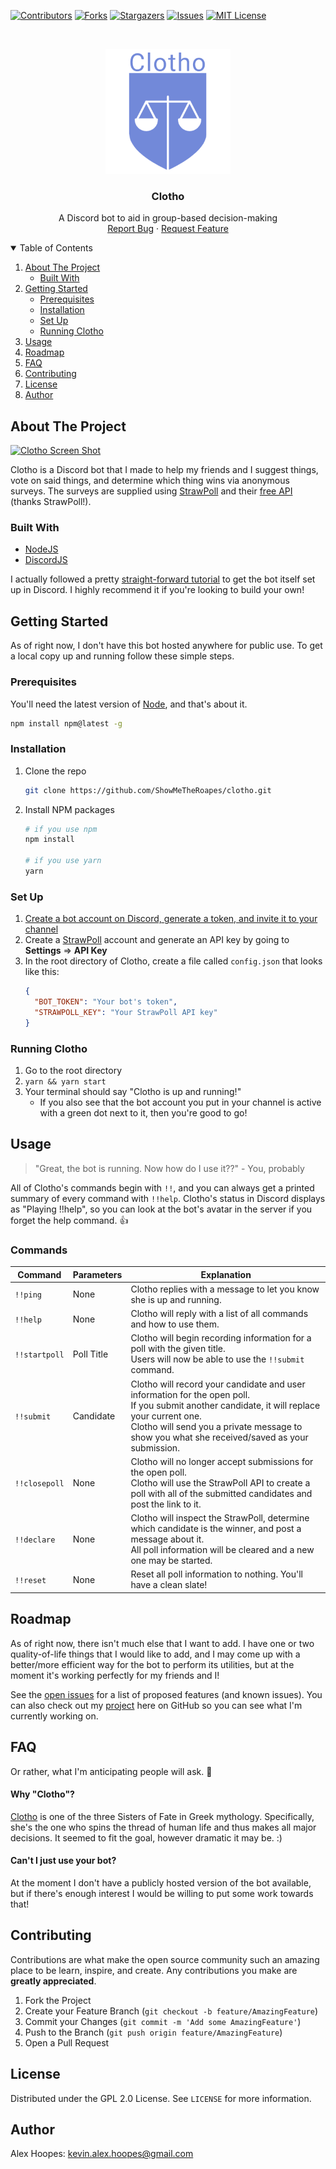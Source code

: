 <!--
*** Thanks for checking out the Best-README-Template. If you have a suggestion
*** that would make this better, please fork the repo and create a pull request
*** or simply open an issue with the tag "enhancement".
*** Thanks again! Now go create something AMAZING! :D
***
***
***
*** To avoid retyping too much info. Do a search and replace for the following:
*** github_username, repo_name, twitter_handle, email, project_title, project_description
-->



<!-- PROJECT SHIELDS -->
<!--
*** I'm using markdown "reference style" links for readability.
*** Reference links are enclosed in brackets [ ] instead of parentheses ( ).
*** See the bottom of this document for the declaration of the reference variables
*** for contributors-url, forks-url, etc. This is an optional, concise syntax you may use.
*** https://www.markdownguide.org/basic-syntax/#reference-style-links
-->
[![Contributors][contributors-shield]][contributors-url]
[![Forks][forks-shield]][forks-url]
[![Stargazers][stars-shield]][stars-url]
[![Issues][issues-shield]][issues-url]
[![MIT License][license-shield]][license-url]



<!-- PROJECT LOGO -->
<br />
<p align="center">
  <a href="https://github.com/ShowMeTheRoapes/clotho">
    <img src="images/logo.png" alt="Logo" width="200" height="200">
  </a>

  <h3 align="center">Clotho</h3>

  <p align="center">
    A Discord bot to aid in group-based decision-making
    <br />
    <a href="https://github.com/ShowMeTheRoapes/clotho/issues/new/choose">Report Bug</a>
    ·
    <a href="https://github.com/ShowMeTheRoapes/clotho/issues/new/choose">Request Feature</a>
  </p>
</p>



<!-- TABLE OF CONTENTS -->
<details open="open">
  <summary>Table of Contents</summary>
  <ol>
    <li>
      <a href="#about-the-project">About The Project</a>
      <ul>
        <li><a href="#built-with">Built With</a></li>
      </ul>
    </li>
    <li>
      <a href="#getting-started">Getting Started</a>
      <ul>
        <li><a href="#prerequisites">Prerequisites</a></li>
        <li><a href="#installation">Installation</a></li>
        <li><a href="#set-up">Set Up</a></li>
        <li><a href="#running-clotho">Running Clotho</a></li>
      </ul>
    </li>
    <li><a href="#usage">Usage</a></li>
    <li><a href="#roadmap">Roadmap</a></li>
    <li><a href="#faq">FAQ</a></li>
    <li><a href="#contributing">Contributing</a></li>
    <li><a href="#license">License</a></li>
    <li><a href="#author">Author</a></li>
  </ol>
</details>



<!-- ABOUT THE PROJECT -->
## About The Project

[![Clotho Screen Shot][product-screenshot]](https://github.com/ShowMeTheRoapes/clotho)

Clotho is a Discord bot that I made to help my friends and I suggest things, vote on said things, and determine which thing wins via anonymous surveys.
The surveys are supplied using [StrawPoll](https://strawpoll.com/) and their [free API](https://strawpoll.com/api-docs) (thanks StrawPoll!).

### Built With

* [NodeJS](https://nodejs.org/en/)
* [DiscordJS](https://discord.js.org/#/)

I actually followed a pretty [straight-forward tutorial](https://www.digitalocean.com/community/tutorials/how-to-build-a-discord-bot-with-node-js#prerequisites) to get the bot itself set up in Discord. I highly recommend it if you're looking to build your own!



<!-- GETTING STARTED -->
## Getting Started

As of right now, I don't have this bot hosted anywhere for public use. To get a local copy up and running follow these simple steps.

### Prerequisites

You'll need the latest version of [Node](https://nodejs.org/en/), and that's about it.
```sh
npm install npm@latest -g
```

### Installation

1. Clone the repo
   ```sh
   git clone https://github.com/ShowMeTheRoapes/clotho.git
   ```
2. Install NPM packages
   ```sh
   # if you use npm
   npm install

   # if you use yarn
   yarn
   ```

### Set Up
1. [Create a bot account on Discord, generate a token, and invite it to your channel](https://discordpy.readthedocs.io/en/latest/discord.html)
1. Create a [StrawPoll](https://strawpoll.com/) account and generate an API key by going to **Settings** => **API Key**
1. In the root directory of Clotho, create a file called `config.json` that looks like this:
   ```json
   {
     "BOT_TOKEN": "Your bot's token",
     "STRAWPOLL_KEY": "Your StrawPoll API key"
   }
   ```

### Running Clotho
1. Go to the root directory
1. `yarn && yarn start`
1. Your terminal should say "Clotho is up and running!"
   * If you also see that the bot account you put in your channel is active with a green dot next to it, then you're good to go!



<!-- USAGE EXAMPLES -->
## Usage
> "Great, the bot is running. Now how do I use it??"
\- You, probably

All of Clotho's commands begin with `!!`, and you can always get a printed summary of every command with `!!help`. Clotho's status in Discord displays as "Playing !!help", so you can look at the bot's avatar in the server if you forget the help command. :+1:

### Commands
|   Command   | Parameters |                                                                                                                  Explanation                                                                                                                 |
|-----------|----------|--------------------------------------------------------------------------------------------------------------------------------------------------------------------------------------------------------------------------------------------|
| `!!ping`      | None       | Clotho replies with a message to let you know she is up and running.                                                                                                                                                                         |
| `!!help`      | None       | Clotho will reply with a list of all commands and how to use them.                                                                                                                                                                           |
| `!!startpoll` | Poll Title | Clotho will begin recording information for a poll with the given title.<br>Users will now be able to use the `!!submit` command.                                                                                                                |
| `!!submit`    | Candidate  | Clotho will record your candidate and user information for the open poll.<br>If you submit another candidate, it will replace your current one.<br>Clotho will send you a private message to show you what she received/saved as your submission. |
| `!!closepoll` | None       | Clotho will no longer accept submissions for the open poll.<br>Clotho will use the StrawPoll API to create a poll with all of the submitted candidates and post the link to it.                                                                 |
| `!!declare`   | None       | Clotho will inspect the StrawPoll, determine which candidate is the winner, and post a message about it.<br>All poll information will be cleared and a new one may be started.                                                                  |
| `!!reset`   | None       | Reset all poll information to nothing. You'll have a clean slate!                                                                  |

<!-- ROADMAP -->
## Roadmap
As of right now, there isn't much else that I want to add. I have one or two quality-of-life things that I would like to add, and I may come up with a better/more efficient way for the bot to perform its utilities, but at the moment it's working perfectly for my friends and I!

See the [open issues](https://github.com/ShowMeTheRoapes/clotho/issues) for a list of proposed features (and known issues).
You can also check out my [project](https://github.com/ShowMeTheRoapes/clotho/projects/1) here on GitHub so you can see what I'm currently working on.



<!-- FAQ -->
## FAQ
Or rather, what I'm anticipating people will ask. :shrug:

#### Why "Clotho"?
[Clotho](https://en.wikipedia.org/wiki/Clotho) is one of the three Sisters of Fate in Greek mythology. Specifically, she's the one who spins the thread of human life and thus makes all major decisions. It seemed to fit the goal, however dramatic it may be. :)

#### Can't I just use your bot?
At the moment I don't have a publicly hosted version of the bot available, but if there's enough interest I would be willing to put some work towards that!



<!-- CONTRIBUTING -->
## Contributing
Contributions are what make the open source community such an amazing place to be learn, inspire, and create. Any contributions you make are **greatly appreciated**.

1. Fork the Project
2. Create your Feature Branch (`git checkout -b feature/AmazingFeature`)
3. Commit your Changes (`git commit -m 'Add some AmazingFeature'`)
4. Push to the Branch (`git push origin feature/AmazingFeature`)
5. Open a Pull Request



<!-- LICENSE -->
## License
Distributed under the GPL 2.0 License. See `LICENSE` for more information.



<!-- CONTACT -->
## Author
Alex Hoopes: kevin.alex.hoopes@gmail.com



<!-- MARKDOWN LINKS & IMAGES -->
<!-- https://www.markdownguide.org/basic-syntax/#reference-style-links -->
[contributors-shield]: https://img.shields.io/github/contributors/ShowMeTheRoapes/clotho.svg?style=for-the-badge
[contributors-url]: https://github.com/ShowMeTheRoapes/clotho/graphs/contributors
[forks-shield]: https://img.shields.io/github/forks/ShowMeTheRoapes/clotho.svg?style=for-the-badge
[forks-url]: https://github.com/ShowMeTheRoapes/clotho/network/members
[stars-shield]: https://img.shields.io/github/stars/ShowMeTheRoapes/clotho.svg?style=for-the-badge
[stars-url]: https://github.com/ShowMeTheRoapes/clotho/stargazers
[issues-shield]: https://img.shields.io/github/issues/ShowMeTheRoapes/clotho.svg?style=for-the-badge
[issues-url]: https://github.com/ShowMeTheRoapes/clotho/issues
[license-shield]: https://img.shields.io/github/license/ShowMeTheRoapes/clotho.svg?style=for-the-badge
[license-url]: https://github.com/ShowMeTheRoapes/clotho/blob/master/LICENSE.txt
[product-screenshot]: images/clotho-demo.gif
